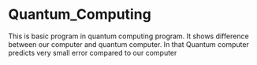 # Quantum_Computing

This is basic program in quantum computing program.
It shows difference between our computer and quantum computer.
In that Quantum computer predicts very small error compared to our computer 
